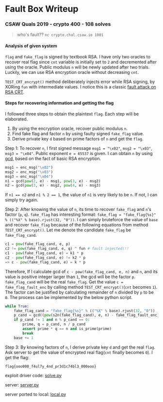 # Fault Box Writeup

### CSAW Quals 2019 - crypto 400 - 108 solves

> who's fault?? `nc crypto.chal.csaw.io 1001`

#### Analysis of given system

`flag` and `fake_flag` is signed by textbook RSA. I have only two oracles to recover real flag since `cnt` variable is initially set to `2` and decremented after using the oracle. Public modulus `n` will be newly updated after two trials. Luckily, we can use RSA encryption oracle without decreasing `cnt`.

`TEST_CRT_encrypt()` method deliberately injects error while RSA signing, by XORing `fun` with intermediate values. I notice this is a classic [fault attack on RSA CRT](https://crypto.stackexchange.com/questions/63710/fault-attack-on-rsa-crt).

#### Steps for recovering information and getting the flag

I followed three steps to obtain the plaintext `flag`. Each step will be elaborated.

1. By using the encryption oracle, recover public modulus `n`.
2. Find fake flag and factor `n` by using faulty signed `fake_flag` value.
3. Derive private key `d` based on prime factors of `n` and get the `flag`.

Step 1: To recover `n`, I first signed message `msg1 = "\x02"`, `msg2 = "\x03"`, `msg3 = "\x04"`. Public exponent `e = 65537` is given. I can obtain `n` by using [gcd](https://en.wikipedia.org/wiki/Greatest_common_divisor), based on the fact of basic RSA encryption.

```python
msg1 = enc_msg("\x02")
msg2 = enc_msg("\x03")
msg3 = enc_msg("\x04")
n1 = gcd(pow(2, e) - msg1, pow(3, e) - msg2)
n2 = gcd(pow(3, e) - msg2, pow(4, e) - msg3)
```

If `n1 == n2` and `n1 % 2 == 1`, the value of `n1` is very likely to be `n`. If not, I can simply try again.

Step 2: After knowing the value of `n`, its time to recover `fake_flag` and `n`'s factor (`p`, `q`). `fake_flag` has interesting format: `fake_flag = "fake_flag{%s}" % (("%X" % base).rjust(32, "0"))`. I can simply bruteforce the value of `base` and recover `fake_flag` because of the following equations from method `TEST_CRT_encrypt()`. Let me denote the candidate `fake_flag` be `fake_flag_cand`.

```python
c1 = pow(fake_flag_cand, e, p)
c2 != pow(fake_flag_cand, e, q) ^ fun # fault injected!!!
c1 - pow(fake_flag_cand, e) = k1 * p
c2 - pow(fake_flag_cand, e) != k2 * p
=> c - pow(fake_flag_cand, e) = k * p
```

Therefore, If I calculate gcd of `c - pow(fake_flag_cand, e, n)` and `n`, and its value is positive integer larger than `1`, the gcd will be the factor `p`. `fake_flag_cand` will be the real `fake_flag`. Get the value `c = fake_flag_fault_enc` by calling method `TEST_CRT_encrypt()`(`cnt` becomes `1`). The factor can be justified by calculating remainder of `n` divided by `p` to be `0`. The process can be implemented by the below python script.

```python
while True:
    fake_flag_cand = "fake_flag{%s}" % (("%X" % base).rjust(32, "0"))
    p_cand = gcd((pow(s2n(fake_flag_cand), e, n) - fake_flag_fault_enc) % n, n)
    if p_cand != 1 and n % p_cand == 0:
        prime, q = p_cand, n / p_cand
        assert prime * q == n and is_prime(prime)
        break
    base += 1
```

Step 3: By knowing factors of `n`, I derive private key `d` and get the real `flag`. Ask server to get the value of encrypted real flag(`cnt` finally becomes `0`). I get the flag:

```
flag{ooo000_f4ul7y_4nd_pr3d1c74bl3_000ooo}
```

exploit driver code: [solve.py](solve.py)

server: [server.py](server.py)

server ported to local: [local.py](local.py)